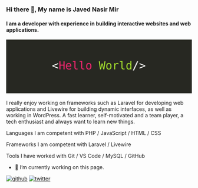 ### Hi there 👋, My name is Javed Nasir Mir
#### I am a developer with experience in building interactive websites and web applications.
![I am a developer with experience in building interactive websites and web applications.](https://github.com/mirjaved/mirjaved/blob/main/hello-world.jpg)

I really enjoy working on frameworks such as Laravel for developing web applications and Livewire for building dynamic interfaces, as well as working in WordPress.  A fast learner, self-motivated and a team player, a tech enthusiast and always want to learn new things.

Languages I am competent with
PHP / JavaScript / HTML / CSS

Frameworks I am competent with
Laravel / Livewire

Tools I have worked with
Git / VS Code / MySQL / GitHub

- 🔭 I’m currently working on this page. 


[<img src='https://cdn.jsdelivr.net/npm/simple-icons@3.0.1/icons/github.svg' alt='github' height='40'>](https://github.com/mirjaved)  [<img src='https://cdn.jsdelivr.net/npm/simple-icons@3.0.1/icons/twitter.svg' alt='twitter' height='40'>](https://twitter.com/JavedNasirMir) 
